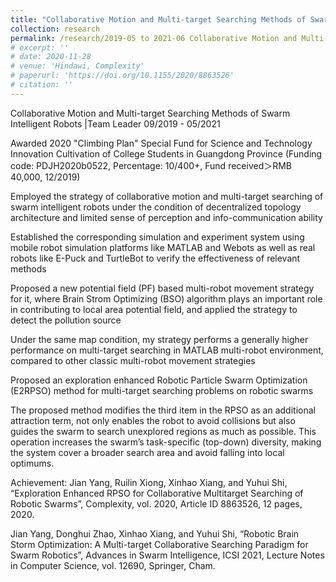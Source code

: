 ```yaml
---
title: "Collaborative Motion and Multi-target Searching Methods of Swarm Intelligent Robots"
collection: research
permalink: /research/2019-05 to 2021-06 Collaborative Motion and Multi-target Searching Methods of Swarm Intelligent Robots
# excerpt: ''
# date: 2020-11-28
# venue: 'Hindawi, Complexity'
# paperurl: 'https://doi.org/10.1155/2020/8863526'
# citation: ''
---
```




Collaborative Motion and Multi-target Searching Methods of Swarm Intelligent Robots |Team Leader         09/2019 - 05/2021

Awarded 2020 "Climbing Plan" Special Fund for Science and Technology Innovation Cultivation of College Students in Guangdong Province (Funding code: PDJH2020b0522, Percentage: 10/400+, Fund received＞RMB 40,000, 12/2019)

Employed the strategy of collaborative motion and multi-target searching of swarm intelligent robots under the condition of decentralized topology architecture and limited sense of perception and info-communication ability

Established the corresponding simulation and experiment system using mobile robot simulation platforms like MATLAB and Webots as well as real robots like E-Puck and TurtleBot to verify the effectiveness of relevant methods

Proposed a new potential field (PF) based multi-robot movement strategy for it, where Brain Strom Optimizing (BSO) algorithm plays an important role in contributing to local area potential field, and applied the strategy to detect the pollution source

Under the same map condition, my strategy performs a generally higher performance on multi-target searching in MATLAB multi-robot environment, compared to other classic multi-robot movement strategies

Proposed an exploration enhanced Robotic Particle Swarm Optimization (E2RPSO) method for multi-target searching problems on robotic swarms

The proposed method modifies the third item in the RPSO as an additional attraction term, not only enables the robot to avoid collisions but also guides the swarm to search unexplored regions as much as possible. This operation increases the swarm’s task-specific (top-down) diversity, making the system cover a broader search area and avoid falling into local optimums.

Achievement: Jian Yang, Ruilin Xiong, Xinhao Xiang, and Yuhui Shi, “Exploration Enhanced RPSO for Collaborative Multitarget Searching of Robotic Swarms”, Complexity, vol. 2020, Article ID 8863526, 12 pages, 2020.

Jian Yang, Donghui Zhao, Xinhao Xiang, and Yuhui Shi, “Robotic Brain Storm Optimization: A Multi-target Collaborative Searching Paradigm for Swarm Robotics”, Advances in Swarm Intelligence, ICSI 2021, Lecture Notes in Computer Science, vol. 12690, Springer, Cham.
